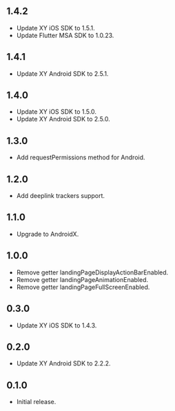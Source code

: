 ## 1.4.2
* Update XY iOS SDK to 1.5.1.
* Update Flutter MSA SDK to 1.0.23.

## 1.4.1
* Update XY Android SDK to 2.5.1.

## 1.4.0

* Update XY iOS SDK to 1.5.0.
* Update XY Android SDK to 2.5.0.

## 1.3.0

* Add requestPermissions method for Android.

## 1.2.0

* Add deeplink trackers support.

## 1.1.0

* Upgrade to AndroidX.

## 1.0.0

* Remove getter landingPageDisplayActionBarEnabled.
* Remove getter landingPageAnimationEnabled.
* Remove getter landingPageFullScreenEnabled.

## 0.3.0

* Update XY iOS SDK to 1.4.3.

## 0.2.0

* Update XY Android SDK to 2.2.2.

## 0.1.0

* Initial release.
